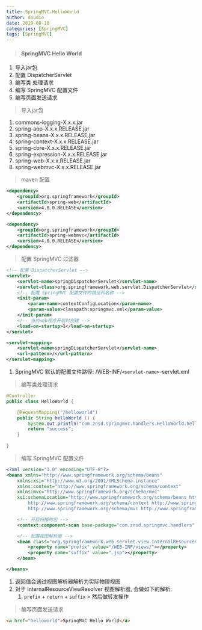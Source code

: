 ```yaml
---
title: SpringMVC-HelloWorld
author: doudio
date: 2019-08-10
categories: [SpringMVC]
tags: [SpringMVC]
---
```


> #### SpringMVC Hello World

1. 导入jar包
2. 配置 DispatcherServlet
3. 编写类 处理请求
4. 编写 SpringMVC 配置文件
5. 编写页面发送请求

> 导入jar包

1. commons-logging-X.x.x.jar
2. spring-aop-X.x.x.RELEASE.jar
3. spring-beans-X.x.x.RELEASE.jar
4. spring-context-X.x.x.RELEASE.jar
5. spring-core-X.x.x.RELEASE.jar
6. spring-expression-X.x.x.RELEASE.jar
7. spring-web-X.x.x.RELEASE.jar
8. spring-webmvc-X.x.x.RELEASE.jar

> maven 配置

```xml
<dependency>
    <groupId>org.springframework</groupId>
    <artifactId>spring-web</artifactId>
    <version>4.0.0.RELEASE</version>
</dependency>

<dependency>
    <groupId>org.springframework</groupId>
    <artifactId>spring-webmvc</artifactId>
    <version>4.0.0.RELEASE</version>
</dependency>
```

> 配置 SpringMVC 过滤器

```xml
<!-- 配置 DispatcherServlet -->
<servlet>
    <servlet-name>springDispatcherServlet</servlet-name>
    <servlet-class>org.springframework.web.servlet.DispatcherServlet</servlet-class>
    <!-- 配置 SpringMVC 配置文件的路径和名称 -->
	<init-param>
    	<param-name>contextConfigLocation</param-name>
		<param-value>classpath:springmvc.xml</param-value>
	</init-param>
    <!-- 当前web程序开启时创建 -->
    <load-on-startup>1</load-on-startup>
</servlet>

<servlet-mapping>
    <servlet-name>springDispatcherServlet</servlet-name>
    <url-pattern>/</url-pattern>
</servlet-mapping>
```

1. SpringMVC 默认的配置文件路径: /WEB-INF/`<servlet-name>`-servlet.xml

> 编写类处理请求

```java
@Controller
public class HelloWorld {

	@RequestMapping("/helloworld")
	public String helloWorld () {
		System.out.println("com.znsd.springmvc.handlers.HelloWorld.helloWorld()");
		return "success";
	}
    
}
```

> 编写 SpringMVC 配置文件

```xml
<?xml version="1.0" encoding="UTF-8"?>
<beans xmlns="http://www.springframework.org/schema/beans"
	xmlns:xsi="http://www.w3.org/2001/XMLSchema-instance"
	xmlns:context="http://www.springframework.org/schema/context"
	xmlns:mvc="http://www.springframework.org/schema/mvc"
	xsi:schemaLocation="http://www.springframework.org/schema/beans http://www.springframework.org/schema/beans/spring-beans.xsd
		http://www.springframework.org/schema/context http://www.springframework.org/schema/context/spring-context-4.3.xsd
		http://www.springframework.org/schema/mvc http://www.springframework.org/schema/mvc/spring-mvc-4.3.xsd">

	<!-- 开启扫描的包 -->
	<context:component-scan base-package="com.znsd.springmvc.handlers" />

	<!-- 配置视图解析器 -->
	<bean class="org.springframework.web.servlet.view.InternalResourceViewResolver">
		<property name="prefix" value="/WEB-INF/views/"></property>
		<property name="suffix" value=".jsp"></property>
	</bean>

</beans>
```

1. 返回值会通过视图解析器解析为实际物理视图
2. 对于 InternalResourceViewResolver 视图解析器, 会做如下的解析:
   1. `prefix` + `return` + `suffix` > 然后做转发操作

> 编写页面发送请求

```html
<a href="helloworld">SpringMVC Hello World</a>
```

